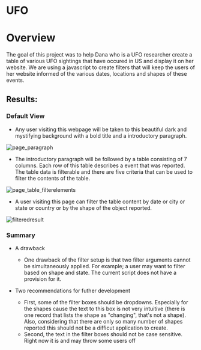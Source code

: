 # UFO
# Overview

The goal of this project was to help Dana who is a UFO researcher create a table of various UFO sightings that have occured in US and display it on her website. We are using a javascript to create filters that will keep the users of her website informed of the various dates, locations and shapes of these events.

## Results:
### Default View
  * Any user visiting this webpage will be taken to this beautiful dark and mystifying background with a bold title and a introductory paragraph. 

![page_paragraph](https://user-images.githubusercontent.com/107159218/186801013-47fb98bd-1d21-4f27-822a-045d4239667a.PNG)

  * The introductory paragraph will be followed by a table consisting of 7 columns. Each row of this table describes a event that was reported. The table data is filterable and there are five criteria that can be used to filter the contents of the table. 
  
![page_table_filterelements](https://user-images.githubusercontent.com/107159218/186801603-f09f9c42-197d-4b84-9fd4-e1d989574da7.PNG)

  * A user visiting this page can filter the table content by date or city or state or country or by the shape of the object reported.

![filteredresult](https://user-images.githubusercontent.com/107159218/186801636-74638d50-7b90-435e-82d7-4f23817c820d.PNG)

### Summary 
  * A drawback
    * One drawback of the filter setup is that two filter arguments cannot be simultaneously applied. For example; a user may want to filter based on shape and state. The current script does not have a provision for it.
  
  * Two recommendations for futher development
    * First, some of the filter boxes should be dropdowns. Especially for the shapes cause the text to this box is not very intuitive (there is one record that lists the shape as "changing", that's not a shape). Also, considering that there are only so many number of shapes reported this should not be a difficut application to create.
    * Second, the text in the filter boxes should not be case sensitive. Right now it is and may throw some users off
   


